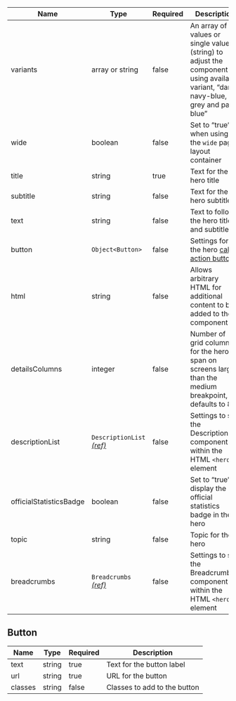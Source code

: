 | Name                    | Type                                                      | Required | Description                                                                                                                        |
| ----------------------- | --------------------------------------------------------- | -------- | ---------------------------------------------------------------------------------------------------------------------------------- |
| variants                | array or string                                           | false    | An array of values or single value (string) to adjust the component using available variant, “dark, navy-blue, grey and pale-blue” |
| wide                    | boolean                                                   | false    | Set to “true” when using the `wide` page layout container                                                                          |
| title                   | string                                                    | true     | Text for the hero title                                                                                                            |
| subtitle                | string                                                    | false    | Text for the hero subtitle                                                                                                         |
| text                    | string                                                    | false    | Text to follow the hero title and subtitle                                                                                         |
| button                  | `Object<Button>`                                          | false    | Settings for the hero [call to action button](#button)                                                                             |
| html                    | string                                                    | false    | Allows arbitrary HTML for additional content to be added to the component                                                          |
| detailsColumns          | integer                                                   | false    | Number of grid columns for the hero to span on screens larger than the medium breakpoint, defaults to 8                            |
| descriptionList         | `DescriptionList` [_(ref)_](/components/description-list) | false    | Settings to set the DescriptionList component within the HTML `<hero>` element                                                     |
| officialStatisticsBadge | boolean                                                   | false    | Set to “true” display the official statistics badge in the hero                                                                    |
| topic                   | string                                                    | false    | Topic for the hero                                                                                                                 |
| breadcrumbs             | `Breadcrumbs` [_(ref)_](/components/breadcrumbs)          | false    | Settings to set the Breadcrumbs component within the HTML `<hero>` element                                                         |

## Button

| Name    | Type   | Required | Description                  |
| ------- | ------ | -------- | ---------------------------- |
| text    | string | true     | Text for the button label    |
| url     | string | true     | URL for the button           |
| classes | string | false    | Classes to add to the button |
